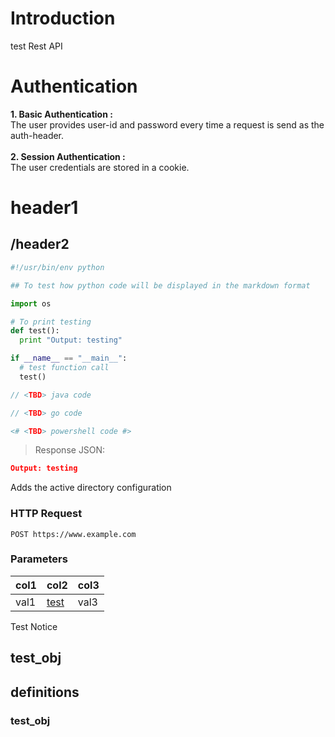 
# Introduction
test Rest API


# Authentication
<b>1. Basic Authentication :</b></br>
    The user provides user-id and password every time a request is send as the auth-header.</br>
</br>
<b>2. Session Authentication :</b></br>
    The user credentials are stored in a cookie. </br>


# header1


## /header2



```python
#!/usr/bin/env python

## To test how python code will be displayed in the markdown format

import os

# To print testing
def test():
  print "Output: testing"

if __name__ == "__main__":
  # test function call
  test()
```


```java
// <TBD> java code
```


```go
// <TBD> go code
```


```powershell
<# <TBD> powershell code #>
```
 
> Response JSON:
 

```json
Output: testing
```

Adds the active directory configuration

### HTTP Request
`POST https://www.example.com`

### Parameters

col1 | col2 | col3
------------ | ------------ | ------------
val1 | [test](#test_obj)| val3


<aside class="notice">Test Notice</aside>



## test_obj

## definitions

### test_obj
